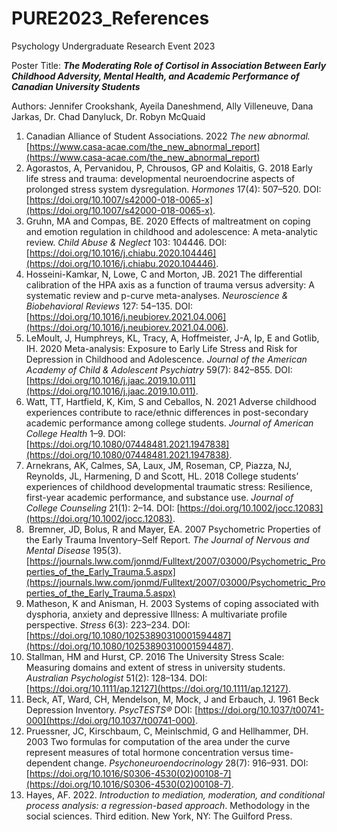 # PURE2023_References
Psychology Undergraduate Research Event 2023

Poster Title: ***The Moderating Role of Cortisol in Association Between Early Childhood Adversity, Mental Health, and Academic Performance of Canadian University Students***

Authors: 
Jennifer Crookshank, Ayeila Daneshmend, Ally Villeneuve, Dana Jarkas, Dr. Chad Danyluck, Dr. Robyn McQuaid

1. Canadian Alliance of Student Associations. 2022 _The new abnormal._ [https://www.casa-acae.com/the_new_abnormal_report](https://www.casa-acae.com/the_new_abnormal_report)
2. Agorastos, A, Pervanidou, P, Chrousos, GP and Kolaitis, G. 2018 Early life stress and trauma: developmental neuroendocrine aspects of prolonged stress system dysregulation. _Hormones_ 17(4): 507–520. DOI: [https://doi.org/10.1007/s42000-018-0065-x](https://doi.org/10.1007/s42000-018-0065-x).
3. Gruhn, MA and Compas, BE. 2020 Effects of maltreatment on coping and emotion regulation in childhood and adolescence: A meta-analytic review. _Child Abuse & Neglect_ 103: 104446. DOI: [https://doi.org/10.1016/j.chiabu.2020.104446](https://doi.org/10.1016/j.chiabu.2020.104446).
4. Hosseini-Kamkar, N, Lowe, C and Morton, JB. 2021 The differential calibration of the HPA axis as a function of trauma versus adversity: A systematic review and p-curve meta-analyses. _Neuroscience & Biobehavioral Reviews_ 127: 54–135. DOI: [https://doi.org/10.1016/j.neubiorev.2021.04.006](https://doi.org/10.1016/j.neubiorev.2021.04.006).
5. LeMoult, J, Humphreys, KL, Tracy, A, Hoffmeister, J-A, Ip, E and Gotlib, IH. 2020 Meta-analysis: Exposure to Early Life Stress and Risk for Depression in Childhood and Adolescence. _Journal of the American Academy of Child & Adolescent Psychiatry_ 59(7): 842–855. DOI: [https://doi.org/10.1016/j.jaac.2019.10.011](https://doi.org/10.1016/j.jaac.2019.10.011).
6. Watt, TT, Hartfield, K, Kim, S and Ceballos, N. 2021 Adverse childhood experiences contribute to race/ethnic differences in post-secondary academic performance among college students. _Journal of American College Health_ 1–9. DOI: [https://doi.org/10.1080/07448481.2021.1947838](https://doi.org/10.1080/07448481.2021.1947838).
7. Arnekrans, AK, Calmes, SA, Laux, JM, Roseman, CP, Piazza, NJ, Reynolds, JL, Harmening, D and Scott, HL. 2018 College students’ experiences of childhood developmental traumatic stress: Resilience, first-year academic performance, and substance use. _Journal of College Counseling_ 21(1): 2–14. DOI: [https://doi.org/10.1002/jocc.12083](https://doi.org/10.1002/jocc.12083).
8.  Bremner, JD, Bolus, R and Mayer, EA. 2007 Psychometric Properties of the Early Trauma Inventory–Self Report. _The Journal of Nervous and Mental Disease_ 195(3). [https://journals.lww.com/jonmd/Fulltext/2007/03000/Psychometric_Properties_of_the_Early_Trauma.5.aspx](https://journals.lww.com/jonmd/Fulltext/2007/03000/Psychometric_Properties_of_the_Early_Trauma.5.aspx)
9. Matheson, K and Anisman, H. 2003 Systems of coping associated with dysphoria, anxiety and depressive Illness: A multivariate profile perspective. _Stress_ 6(3): 223–234. DOI: [https://doi.org/10.1080/10253890310001594487](https://doi.org/10.1080/10253890310001594487).
10. Stallman, HM and Hurst, CP. 2016 The University Stress Scale: Measuring domains and extent of stress in university students. _Australian Psychologist_ 51(2): 128–134. DOI: [https://doi.org/10.1111/ap.12127](https://doi.org/10.1111/ap.12127).
11. Beck, AT, Ward, CH, Mendelson, M, Mock, J and Erbauch, J. 1961 Beck Depression Inventory. _PsycTESTS®_ DOI: [https://doi.org/10.1037/t00741-000](https://doi.org/10.1037/t00741-000).
12. Pruessner, JC, Kirschbaum, C, Meinlschmid, G and Hellhammer, DH. 2003 Two formulas for computation of the area under the curve represent measures of total hormone concentration versus time-dependent change. _Psychoneuroendocrinology_ 28(7): 916–931. DOI: [https://doi.org/10.1016/S0306-4530(02)00108-7](https://doi.org/10.1016/S0306-4530(02)00108-7).
13. Hayes, AF. 2022. _Introduction to mediation, moderation, and conditional process analysis: a regression-based approach_. Methodology in the social sciences. Third edition. New York, NY: The Guilford Press.
